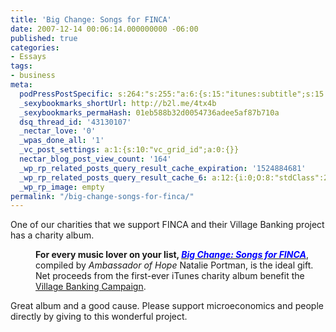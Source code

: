 ```yaml
---
title: 'Big Change: Songs for FINCA'
date: 2007-12-14 00:06:14.000000000 -06:00
published: true
categories:
- Essays
tags:
- business
meta:
  podPressPostSpecific: s:264:"s:255:"a:6:{s:15:"itunes:subtitle";s:15:"##PostExcerpt##";s:14:"itunes:summary";s:15:"##PostExcerpt##";s:15:"itunes:keywords";s:17:"##WordPressCats##";s:13:"itunes:author";s:10:"##Global##";s:15:"itunes:explicit";s:7:"Default";s:12:"itunes:block";s:7:"Default";}";";
  _sexybookmarks_shortUrl: http://b2l.me/4tx4b
  _sexybookmarks_permaHash: 01eb588b32d0054736adee5af87b710a
  dsq_thread_id: '43130107'
  _nectar_love: '0'
  _wpas_done_all: '1'
  _vc_post_settings: a:1:{s:10:"vc_grid_id";a:0:{}}
  nectar_blog_post_view_count: '164'
  _wp_rp_related_posts_query_result_cache_expiration: '1524884681'
  _wp_rp_related_posts_query_result_cache_6: a:12:{i:0;O:8:"stdClass":2:{s:7:"post_id";s:4:"2078";s:5:"score";s:18:"102.63183901559555";}i:1;O:8:"stdClass":2:{s:7:"post_id";s:4:"4433";s:5:"score";s:17:"59.76492486663727";}i:2;O:8:"stdClass":2:{s:7:"post_id";s:3:"289";s:5:"score";s:17:"58.80535923229862";}i:3;O:8:"stdClass":2:{s:7:"post_id";s:4:"1311";s:5:"score";s:17:"51.28849224924927";}i:4;O:8:"stdClass":2:{s:7:"post_id";s:3:"874";s:5:"score";s:17:"51.28849224924927";}i:5;O:8:"stdClass":2:{s:7:"post_id";s:3:"327";s:5:"score";s:17:"51.01480893593289";}i:6;O:8:"stdClass":2:{s:7:"post_id";s:3:"338";s:5:"score";s:18:"49.642451913557075";}i:7;O:8:"stdClass":2:{s:7:"post_id";s:4:"1176";s:5:"score";s:17:"43.76458526447994";}i:8;O:8:"stdClass":2:{s:7:"post_id";s:4:"1085";s:5:"score";s:17:"43.76458526447994";}i:9;O:8:"stdClass":2:{s:7:"post_id";s:4:"1058";s:5:"score";s:17:"43.76458526447994";}i:10;O:8:"stdClass":2:{s:7:"post_id";s:4:"1052";s:5:"score";s:17:"43.76458526447994";}i:11;O:8:"stdClass":2:{s:7:"post_id";s:3:"843";s:5:"score";s:17:"43.76458526447994";}}
  _wp_rp_image: empty
permalink: "/big-change-songs-for-finca/"
---
```

<p>One of our charities that we support FINCA and their Village Banking project has a charity album.</p>
<p style="margin-left: 40px"><strong>For every music lover on your list, </strong><a href="http://www.kintera.org/TR.asp?a=9eIHJRMoG6IML6J&amp;s=jjKZK9OQIoI0JcPPJqH&amp;m=juITJ5PSIkK3G" target="_blank" onclick="return top.js.OpenExtLink(window,event,this)" rel="nofollow"><em style="color: #0000ff" rel="nofollow"><strong rel="nofollow">Big Change: Songs for FINCA</strong></em></a>, compiled by <em>Ambassador of Hope</em> Natalie Portman, is the ideal gift. Net proceeds from the first-ever iTunes charity album benefit the <a href="http://www.kintera.org/TR.asp?a=fuLUI6PIIiJ0JkL&amp;s=jjKZK9OQIoI0JcPPJqH&amp;m=juITJ5PSIkK3G" target="_blank" onclick="return top.js.OpenExtLink(window,event,this)" rel="nofollow">Village Banking Campaign</a>.</p>
<p><strong><span style="font-weight: normal">Great album and a good cause. Please support microeconomics and people directly by giving to this wonderful project.</span><br />
</strong></p>
